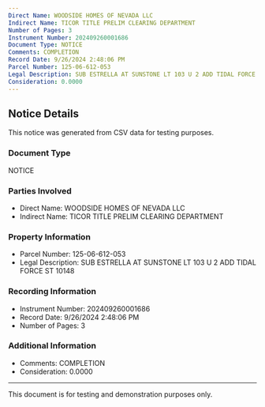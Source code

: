 ```yaml
---
Direct Name: WOODSIDE HOMES OF NEVADA LLC
Indirect Name: TICOR TITLE PRELIM CLEARING DEPARTMENT
Number of Pages: 3
Instrument Number: 202409260001686
Document Type: NOTICE
Comments: COMPLETION
Record Date: 9/26/2024 2:48:06 PM
Parcel Number: 125-06-612-053
Legal Description: SUB ESTRELLA AT SUNSTONE LT 103 U 2 ADD TIDAL FORCE ST 10148
Consideration: 0.0000
---
```


## Notice Details

This notice was generated from CSV data for testing purposes.

### Document Type
NOTICE

### Parties Involved
- Direct Name: WOODSIDE HOMES OF NEVADA LLC
- Indirect Name: TICOR TITLE PRELIM CLEARING DEPARTMENT

### Property Information
- Parcel Number: 125-06-612-053
- Legal Description: SUB ESTRELLA AT SUNSTONE LT 103 U 2 ADD TIDAL FORCE ST 10148

### Recording Information
- Instrument Number: 202409260001686
- Record Date: 9/26/2024 2:48:06 PM
- Number of Pages: 3

### Additional Information
- Comments: COMPLETION
- Consideration: 0.0000

---

This document is for testing and demonstration purposes only.
